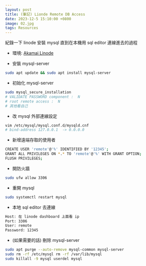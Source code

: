 ```yaml
---
layout: post
title: (筆記) Lionde Remote DB Access
date: 2023-12-5 15:10:00 +0800
image: 02.jpg
tags: Resources
---
```


紀錄一下 linode 安裝 mysql 直到在本機用 sql editor 連線進去的過程

- 環境: [Akamai Linode](https://www.linode.com/)

- 安裝 mysql-server

```bash
sudo apt update && sudo apt install mysql-server
```

- 初始化 mysql-server

```bash
sudo mysql_secure_installation
# VALIDATE PASSWORD component :  N
# root remote access :  N
# 其他看自己
```

- 改 mysql 外部連線設定

```bash
vim /etc/mysql/mysql.conf.d/mysqld.cnf
# bind-address 127.0.0.1  -> 0.0.0.0
```

- 新增遠端存取的使用者

```bash
CREATE USER 'remote'@'%' IDENTIFIED BY '12345';
GRANT ALL PRIVILEGES ON *.* TO 'remote'@'%' WITH GRANT OPTION;
FLUSH PRIVILEGES;
```

- 開防火牆

```bash
sudo ufw allow 3306
```

- 重開 mysql

```bash
sudo systemctl restart mysql
```

- 本地 sql editor 去連線

```bash
Host: 在 linode dashboard 上面看 ip
Port: 3306
User: remote
Password: 12345
```

- (如果需要的話) 刪除 mysql-server

```bash
sudo apt purge --auto-remove mysql-common mysql-server
sudo rm -rf /etc/mysql rm -rf /var/lib/mysql
sudo killall -9 mysql userdel mysql
```
